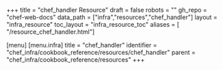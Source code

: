 +++
title = "chef_handler Resource"
draft = false
robots = ""
gh_repo = "chef-web-docs"
data_path = ["infra","resources","chef_handler"]
layout = "infra_resource"
toc_layout = "infra_resource_toc"
aliases = [ "/resource_chef_handler.html"]

[menu]
  [menu.infra]
    title = "chef_handler"
    identifier = "chef_infra/cookbook_reference/resources/chef_handler"
    parent = "chef_infra/cookbook_reference/resources"
+++

<!-- The contents of this page are automatically generated from the chef_handler.yaml file in the data directory. -->
<!-- To suggest a change, edit the https://github.com/chef/chef/blob/main/lib/chef/resource/chef_handler.rb file
      and submit a pull request to the https://github.com/chef/chef repository. -->
